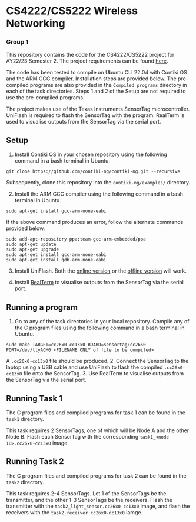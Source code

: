 # CS4222/CS5222 Wireless Networking
### Group 1

This repository contains the code for the CS4222/CS5222 project for AY22/23 Semester 2. 
The project requirements can be found [here](https://weiserlab.github.io/ambuj/cs4222_project).

The code has been tested to compile on Ubuntu CLI 22.04 with Contiki OS and the ARM GCC compiler. Installation steps are provided below.
The pre-compiled programs are also provided in the `Compiled programs` directory in each of the task directories. Steps 1 and 2 of the Setup are not required to use the pre-compiled programs.

The project makes use of the Texas Instruments SensorTag microcontroller. UniFlash is required to flash the SensorTag with the program. RealTerm is used to visualise outputs from the SensorTag via the serial port.

## Setup
1. Install Contiki OS in your chosen repository using the following command in a bash terminal in Ubuntu.
```
git clone https://github.com/contiki-ng/contiki-ng.git --recursive
```
Subsequently, clone this repository into the `contiki-ng/examples/` directory.

2. Install the ARM GCC compiler using the following command in a bash terminal in Ubuntu.
```
sudo apt-get install gcc-arm-none-eabi
```
If the above command produces an error, follow the alternate commands provided below.
```
sudo add-apt-repository ppa:team-gcc-arm-embedded/ppa
sudo apt-get update
sudo apt-get upgrade
sudo apt-get install gcc-arm-none-eabi
sudo apt-get install gdb-arm-none-eabi
```

3. Install UniFlash. Both the [online version](https://dev.ti.com/uniflash/#!/) or the [offline version](https://www.ti.com/tool/download/UNIFLASH) will work.

4. Install [RealTerm](https://sourceforge.net/projects/realterm/) to visualise outputs from the SensorTag via the serial port.

## Running a program
1. Go to any of the task directories in your local repository. 
Compile any of the C program files using the following command in a bash terminal in Ubuntu.
```
sudo make TARGET=cc26x0-cc13x0 BOARD=sensortag/cc2650 PORT=/dev/ttyACM0 <FILENAME ONLY of file to be compiled>
```
A `.cc26x0-cc13x0` file should be produced.
2. Connect the SensorTag to the laptop using a USB cable and use UniFlash to flash the compiled `.cc26x0-cc13x0` file onto the SensorTag.
3. Use RealTerm to visualise outputs from the SensorTag via the serial port. 

## Running Task 1
The C program files and compiled programs for task 1 can be found in the `task1` directory.

This task requires 2 SensorTags, one of which will be Node A and the other Node B. Flash each SensorTag with the corresponding `task1_<node ID>.cc26x0-cc13x0` image.

## Running Task 2
The C program files and compiled programs for task 2 can be found in the `task2` directory.

This task requires 2-4 SensorTags. Let 1 of the SensorTags be the transmitter, and the other 1-3 SensorTags be the receivers. Flash the transmitter with the `task2_light_sensor.cc26x0-cc13x0` image, and flash the receivers with the `task2_receiver.cc26x0-cc13x0` iamge.
